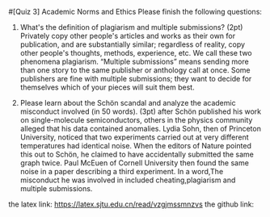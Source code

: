 #[Quiz 3] Academic Norms and Ethics
Please finish the following questions:

1. What's the definition of plagiarism and multiple submissions? (2pt)
Privately copy other people's articles and works as their own for publication, and are substantially similar; regardless of reality, copy other people's thoughts, methods, experience, etc. We call these two phenomena plagiarism.
“Multiple submissions” means sending more than one story to the same publisher or anthology call at once. Some publishers are fine with multiple submissions; they want to decide for themselves which of your pieces will suit them best.

2. Please learn about the Schön scandal and analyze the academic misconduct involved (in 50 words). (3pt)
after Schön published his work on single-molecule semiconductors, others in the physics community alleged that his data contained anomalies. Lydia Sohn, then of Princeton University, noticed that two experiments carried out at very different temperatures had identical noise. When the editors of Nature pointed this out to Schön, he claimed to have accidentally submitted the same graph twice. Paul McEuen of Cornell University then found the same noise in a paper describing a third experiment. In a word,The misconduct he was involved in included cheating,plagiarism and multiple submissions.

the latex link: https://latex.sjtu.edu.cn/read/vzgjmssmnzvs
the github link: 
